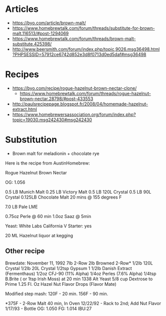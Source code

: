 
# Articles

* https://byo.com/article/brown-malt/
* https://www.homebrewtalk.com/forum/threads/substitute-for-brown-malt.116513/#post-1294069
* https://www.homebrewtalk.com/forum/threads/brown-malt-substitute.425398/
* http://www.beersmith.com/forum/index.php/topic,9026.msg36498.html?PHPSESSID=57912ce6742d852e3d8f0713d0ed5daf#msg36498

# Recipes

* https://byo.com/recipe/rogue-hazelnut-brown-nectar-clone/
  * https://www.homebrewtalk.com/forum/threads/rogue-hazelnut-brown-nectar.28798/#post-433553
* http://paulsrecipepage.blogspot.fr/2008/04/homemade-hazelnut-extract.html
* https://www.homebrewersassociation.org/forum/index.php?topic=19030.msg242430#msg242430


# Substitution

* Brown malt for meladionin + chocolate rye


Here is the recipe from AustinHomebrew:

Rogue Hazelnut Brown Nectar

OG: 1.056

0.5 LB Munich Malt
0.25 LB Victory Malt
0.5 LB 120L Crystal
0.5 LB 90L Crystal
0.125LB Chocolate Malt
20 mins @ 155 degrees F

7.0 LB Pale LME

0.75oz Perle @ 60 min
1.0oz Saaz @ 5min

Yeast: White Labs California V
Starter: yes

20 ML Hazelnut liquor at kegging


## Other recipe

Brewdate: November 11, 1992 
7lb 2-Row 
2lb Browned 2-Row* 
1/2lb 120L Crystal 
1/2lb 20L Crystal 
1/2tsp Gypsum 
1 1/2lb Danish Extract (Fermenthaus) 
1/2oz CFJ-90 (11% Alpha) 
1/4oz Perles (7.6% Alpha) 
1/4tsp B.Brite ( or 1tsp Irish Moss) at 20 min 
1338 Alt Yeast 
5/8 cup Dextrose to Prime 
1.25 Fl. Oz Hazel Nut Flavor Drops (Flavor Mate) 


Modified step mash: 120F - 20 min. 
156F - 90 min. 

*375F - 2-Row Malt 40 min, In Oven 
12/22/92 - Rack to 2nd; Add Nut Flavor 
1/17/93 - Bottle 
OG: 1.050 
FG: 1.014 
IBU:27
